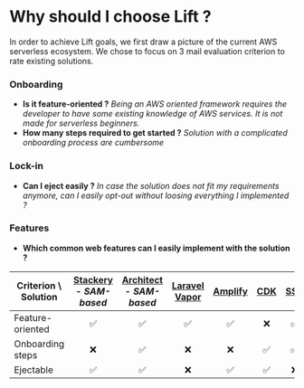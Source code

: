 # Why should I choose Lift ?

In order to achieve Lift goals, we first draw a picture of the current AWS serverless ecosystem. We chose to focus on 3 mail evaluation criterion to rate existing solutions.

### Onboarding

- **Is it feature-oriented ?** *Being an AWS oriented framework requires the developer to have some existing knowledge of AWS services. It is not made for serverless beginners.*
- **How many steps required to get started ?** *Solution with a complicated onboarding process are cumbersome*

### Lock-in

- **Can I eject easily ?** *In case the solution does not fit my requirements anymore, can I easily opt-out without loosing everything I implemented ?*

### Features

- **Which common web features can I easily implement with the solution ?**


| Criterion \ Solution | [Stackery](https://www.stackery.io/) - *SAM-based* | [Architect](https://arc.codes/docs/en/guides/get-started/quickstart) - *SAM-based* | [Laravel Vapor](https://vapor.laravel.com/) | [Amplify](https://docs.amplify.aws/) | [CDK](https://aws.amazon.com/cdk/) | [SST](https://serverless-stack.com/) | [SLS](https://www.serverless.com/) | [SLS Components](https://www.serverless.com/components/) |
|---|:---:|:---:|:---:|:---:|:---:|:---:|:---:|:---:|
| Feature-oriented | ✅ | ✅ | ✅ | ✅ | ❌ | ✅ | ❌ | ✅ |
| Onboarding steps | ❌ | ✅ | ❌ | ❌ | ✅ | ✅ | ✅ | ✅ |
| Ejectable | ✅ | ✅ | ❌ | ✅ | ✅ | ❌ | ✅ | ❌ |
